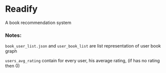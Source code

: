 # Readify
A book recommendation system



### Notes:

`book_user_list.json` and `user_book_list` are list representation of user book graph

`users_avg_rating` contain for every user, his average rating, (if has no rating then 0)
